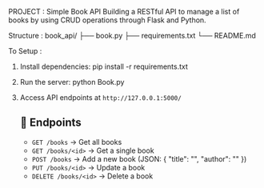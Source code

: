 PROJECT : Simple Book API
Building a RESTful API to manage a list of books by using CRUD operations through Flask and Python.

Structure :
book_api/
├── book.py
├── requirements.txt
└── README.md

To Setup :
1. Install dependencies:
   pip install -r requirements.txt

2. Run the server:
   python Book.py

3. Access API endpoints at `http://127.0.0.1:5000/`
   ## 📖 Endpoints
   - `GET /books` → Get all books
   - `GET /books/<id>` → Get a single book
   - `POST /books` → Add a new book (JSON: { "title": "", "author": "" })
   - `PUT /books/<id>` → Update a book
   - `DELETE /books/<id>` → Delete a book

